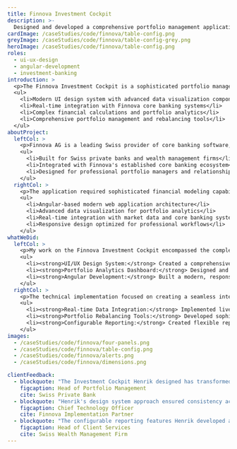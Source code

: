 ```yaml
---
title: Finnova Investment Cockpit
description: >-
  Designed and developed a comprehensive portfolio management application for Swiss banks using Finnova's core banking system, featuring advanced data visualization and real-time portfolio analytics.
cardImage: /caseStudies/code/finnova/table-config.png
greyImage: /caseStudies/code/finnova/table-config-grey.png
heroImage: /caseStudies/code/finnova/table-config.png
roles:
  - ui-ux-design
  - angular-development
  - investment-banking
introduction: >
  <p>The Finnova Investment Cockpit is a sophisticated portfolio management application designed for Swiss banks to manage and rebalance professional investment portfolios on behalf of their clients. Built on Finnova's core banking infrastructure, it provides comprehensive insights into portfolio performance, asset allocation, and risk metrics.</p>
  <ul>
    <li>Modern UI design system with advanced data visualization components</li>
    <li>Real-time integration with Finnova core banking systems</li>
    <li>Complex financial calculations and portfolio analytics</li>
    <li>Comprehensive portfolio management and rebalancing tools</li>
  </ul>
aboutProject:
  leftCol: >
    <p>Finnova AG is a leading Swiss provider of core banking software, serving private banks, wealth managers, and investment firms across Switzerland and internationally. The Investment Cockpit represents a modern approach to portfolio management, designed specifically for Swiss banking requirements and regulatory compliance.</p>
    <ul>
      <li>Built for Swiss private banks and wealth management firms</li>
      <li>Integrated with Finnova's established core banking ecosystem</li>
      <li>Designed for professional portfolio managers and relationship managers</li>
    </ul>
  rightCol: >
    <p>The application required sophisticated financial modeling capabilities, real-time data processing, and an intuitive interface that could handle complex portfolio structures while maintaining the precision required for institutional wealth management.</p>
    <ul>
      <li>Angular-based modern web application architecture</li>
      <li>Advanced data visualization for portfolio analytics</li>
      <li>Real-time integration with market data and core banking systems</li>
      <li>Responsive design optimized for professional workflows</li>
    </ul>
whatWeDid:
  leftCol: >
    <p>My work on the Finnova Investment Cockpit encompassed the complete design and development lifecycle, from initial UI/UX concepts to production deployment within the Finnova ecosystem.</p>
    <ul>
      <li><strong>UI/UX Design System:</strong> Created a comprehensive design system with reusable components optimized for financial data visualization and portfolio management workflows</li>
      <li><strong>Portfolio Analytics Dashboard:</strong> Designed and implemented advanced data visualization components for portfolio performance, asset allocation, and risk metrics analysis</li>
      <li><strong>Angular Development:</strong> Built a modern, responsive web application using Angular framework with TypeScript for type-safe financial calculations</li>
    </ul>
  rightCol: >
    <p>The technical implementation focused on creating a seamless integration with Finnova's core banking infrastructure while delivering an intuitive user experience for portfolio managers.</p>
    <ul>
      <li><strong>Real-time Data Integration:</strong> Implemented live data feeds from Finnova core banking systems for up-to-date portfolio valuations and market data</li>
      <li><strong>Portfolio Rebalancing Tools:</strong> Developed sophisticated algorithms and interfaces for portfolio optimization and rebalancing recommendations</li>
      <li><strong>Configurable Reporting:</strong> Created flexible reporting system allowing banks to customize portfolio reports for their specific client requirements</li>
    </ul>
images:
  - /caseStudies/code/finnova/four-panels.png
  - /caseStudies/code/finnova/table-config.png
  - /caseStudies/code/finnova/alerts.png
  - /caseStudies/code/finnova/dimensions.png

clientFeedback:
  - blockquote: "The Investment Cockpit Henrik designed has transformed how our portfolio managers interact with client portfolios. The intuitive interface and real-time analytics have significantly improved our efficiency and client service quality."
    figcaption: Head of Portfolio Management
    cite: Swiss Private Bank
  - blockquote: "Henrik's design system approach ensured consistency across all our portfolio management tools. The integration with our Finnova core banking system was seamless, and the data visualization capabilities exceeded our expectations."
    figcaption: Chief Technology Officer
    cite: Finnova Implementation Partner
  - blockquote: "The configurable reporting features Henrik developed allow us to provide our clients with exactly the portfolio insights they need. The application has become an essential tool for our relationship managers."
    figcaption: Head of Client Services
    cite: Swiss Wealth Management Firm
---
```

